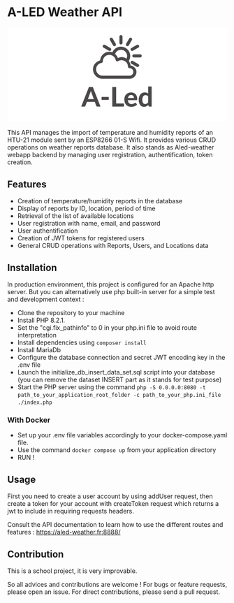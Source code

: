 # A-LED Weather API

![Aled logo](logo.png)

This API manages the import of temperature and humidity reports of an HTU-21 module sent by an ESP8266 01-S Wifi. 
It provides various CRUD operations on weather reports database.
It also stands as Aled-weather webapp backend by managing user registration, authentification, token creation. 

## Features

- Creation of temperature/humidity reports in the database
- Display of reports by ID, location, period of time
- Retrieval of the list of available locations
- User registration with name, email, and password
- User authentification
- Creation of JWT tokens for registered users
- General CRUD operations with Reports, Users, and Locations data

## Installation

In production environment, this project is configured for an Apache http server.
But you can alternatively use php built-in server for a simple test and development context :

- Clone the repository to your machine
- Install PHP 8.2.1.
- Set the "cgi.fix_pathinfo" to 0 in your php.ini file to avoid route interpretation
- Install dependencies using `composer install`
- Install MariaDb
- Configure the database connection and secret JWT encoding key in the .env file
- Launch the initialize_db_insert_data_set.sql script into your database (you can remove the dataset INSERT part as it stands for test purpose)
- Start the PHP server using the command `php -S 0.0.0.0:8080 -t path_to_your_application_root_folder -c path_to_your_php.ini_file ./index.php` 

### With Docker

- Set up your .env file variables accordingly to your docker-compose.yaml file.
- Use the command `docker compose up` from your application directory
- RUN !

## Usage

First you need to create a user account by using addUser request, then create a token for your account with createToken request which returns a jwt to include in requiring requests headers.

Consult the API documentation to learn how to use the different routes and features : https://aled-weather.fr:8888/

## Contribution

This is a school project, it is very improvable.

So all advices and contributions are welcome ! For bugs or feature requests, please open an issue. For direct contributions, please send a pull request.